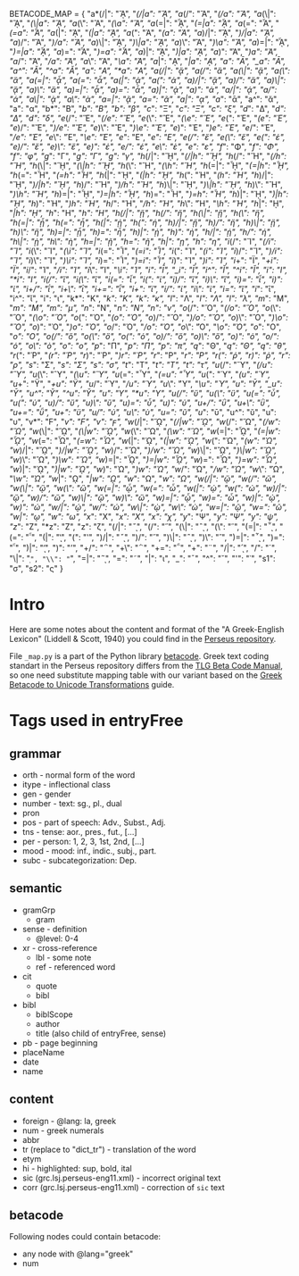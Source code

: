 BETACODE_MAP = {
  "a*(/|": "ᾍ",
  "*(/|a": "ᾍ",
  "a*(/": "Ἅ",
  "*(/a": "Ἅ",
  "a*(\\|": "ᾋ",
  "*(\\|a": "ᾋ",
  "a*(\\": "Ἃ",
  "*(\\a": "Ἃ",
  "a*(=|": "ᾏ",
  "*(=|a": "ᾏ",
  "a*(=": "Ἇ",
  "*(=a": "Ἇ",
  "a*(|": "ᾉ",
  "*(|a": "ᾉ",
  "a*(": "Ἁ",
  "*(a": "Ἁ",
  "a*)/|": "ᾌ",
  "*)/|a": "ᾌ",
  "a*)/": "Ἄ",
  "*)/a": "Ἄ",
  "a*)\\|": "ᾊ",
  "*)\\|a": "ᾊ",
  "a*)\\": "Ἂ",
  "*)\\a": "Ἂ",
  "a*)=|": "ᾎ",
  "*)=|a": "ᾎ",
  "a*)=": "Ἆ",
  "*)=a": "Ἆ",
  "a*)|": "ᾈ",
  "*)|a": "ᾈ",
  "a*)": "Ἀ",
  "*)a": "Ἀ",
  "a*/": "Ά",
  "*/a": "Ά",
  "a*\\": "Ὰ",
  "*\\a": "Ὰ",
  "a*|": "ᾼ",
  "*|a": "ᾼ",
  "a*_": "Ᾱ",
  "*_a": "Ᾱ",
  "a*^": "Ᾰ",
  "*^a": "Ᾰ",
  "a*": "Α",
  "*a": "Α",
  "a(/|": "ᾅ",
  "a(/": "ἅ",
  "a(\\|": "ᾃ",
  "a(\\": "ἃ",
  "a(=|": "ᾇ",
  "a(=": "ἇ",
  "a(|": "ᾁ",
  "a(": "ἁ",
  "a)/|": "ᾄ",
  "a)/": "ἄ",
  "a)\\|": "ᾂ",
  "a)\\": "ἂ",
  "a)=|": "ᾆ",
  "a)=": "ἆ",
  "a)|": "ᾀ",
  "a)": "ἀ",
  "a/|": "ᾴ",
  "a/": "ά",
  "a\\|": "ᾲ",
  "a\\": "ὰ",
  "a=|": "ᾷ",
  "a=": "ᾶ",
  "a|": "ᾳ",
  "a_": "ᾱ",
  "a^": "ᾰ",
  "a": "α",
  "b*": "Β",
  "*b": "Β",
  "b": "β",
  "c*": "Ξ",
  "*c": "Ξ",
  "c": "ξ",
  "d*": "Δ",
  "*d": "Δ",
  "d": "δ",
  "e*(/": "Ἕ",
  "*(/e": "Ἕ",
  "e*(\\": "Ἓ",
  "*(\\e": "Ἓ",
  "e*(": "Ἑ",
  "*(e": "Ἑ",
  "e*)/": "Ἔ",
  "*)/e": "Ἔ",
  "e*)\\": "Ἒ",
  "*)\\e": "Ἒ",
  "e*)": "Ἐ",
  "*)e": "Ἐ",
  "e*/": "Έ",
  "*/e": "Έ",
  "e*\\": "Ὲ",
  "*\\e": "Ὲ",
  "e*": "Ε",
  "*e": "Ε",
  "e(/": "ἕ",
  "e(\\": "ἓ",
  "e(": "ἑ",
  "e)/": "ἔ",
  "e)\\": "ἒ",
  "e)": "ἐ",
  "e/": "έ",
  "e\\": "ὲ",
  "e": "ε",
  "f*": "Φ",
  "*f": "Φ",
  "f": "φ",
  "g*": "Γ",
  "*g": "Γ",
  "g": "γ",
  "h*(/|": "ᾝ",
  "*(/|h": "ᾝ",
  "h*(/": "Ἥ",
  "*(/h": "Ἥ",
  "h*(\\|": "ᾛ",
  "*(\\|h": "ᾛ",
  "h*(\\": "Ἣ",
  "*(\\h": "Ἣ",
  "h*(=|": "ᾟ",
  "*(=|h": "ᾟ",
  "h*(=": "Ἧ",
  "*(=h": "Ἧ",
  "h*(|": "ᾙ",
  "*(|h": "ᾙ",
  "h*(": "Ἡ",
  "*(h": "Ἡ",
  "h*)/|": "ᾜ",
  "*)/|h": "ᾜ",
  "h*)/": "Ἤ",
  "*)/h": "Ἤ",
  "h*)\\|": "ᾚ",
  "*)\\|h": "ᾚ",
  "h*)\\": "Ἢ",
  "*)\\h": "Ἢ",
  "h*)=|": "ᾞ",
  "*)=|h": "ᾞ",
  "h*)=": "Ἦ",
  "*)=h": "Ἦ",
  "h*)|": "ᾘ",
  "*)|h": "ᾘ",
  "h*)": "Ἠ",
  "*)h": "Ἠ",
  "h*/": "Ή",
  "*/h": "Ή",
  "h*\\": "Ὴ",
  "*\\h": "Ὴ",
  "h*|": "ῌ",
  "*|h": "ῌ",
  "h*": "Η",
  "*h": "Η",
  "h(/|": "ᾕ",
  "h(/": "ἥ",
  "h(\\|": "ᾓ",
  "h(\\": "ἣ",
  "h(=|": "ᾗ",
  "h(=": "ἧ",
  "h(|": "ᾑ",
  "h(": "ἡ",
  "h)/|": "ᾔ",
  "h)/": "ἤ",
  "h)\\|": "ᾒ",
  "h)\\": "ἢ",
  "h)=|": "ᾖ",
  "h)=": "ἦ",
  "h)|": "ᾐ",
  "h)": "ἠ",
  "h/|": "ῄ",
  "h/": "ή",
  "h\\|": "ῂ",
  "h\\": "ὴ",
  "h=|": "ῇ",
  "h=": "ῆ",
  "h|": "ῃ",
  "h": "η",
  "i*(/": "Ἵ",
  "*(/i": "Ἵ",
  "i*(\\": "Ἳ",
  "*(\\i": "Ἳ",
  "i*(=": "Ἷ",
  "*(=i": "Ἷ",
  "i*(": "Ἱ",
  "*(i": "Ἱ",
  "i*)/": "Ἴ",
  "*)/i": "Ἴ",
  "i*)\\": "Ἲ",
  "*)\\i": "Ἲ",
  "i*)=": "Ἶ",
  "*)=i": "Ἶ",
  "i*)": "Ἰ",
  "*)i": "Ἰ",
  "i*+": "Ϊ",
  "*+i": "Ϊ",
  "i*/": "Ί",
  "*/i": "Ί",
  "i*\\": "Ὶ",
  "*\\i": "Ὶ",
  "i*_": "Ῑ",
  "*_i": "Ῑ",
  "i*^": "Ῐ",
  "*^i": "Ῐ",
  "i*": "Ι",
  "*i": "Ι",
  "i(/": "ἵ",
  "i(\\": "ἳ",
  "i(=": "ἷ",
  "i(": "ἱ",
  "i)/": "ἴ",
  "i)\\": "ἲ",
  "i)=": "ἶ",
  "i)": "ἰ",
  "i+/": "ΐ",
  "i+\\": "ῒ",
  "i+=": "ῗ",
  "i+": "ϊ",
  "i/": "ί",
  "i\\": "ὶ",
  "i=": "ῖ",
  "i_": "ῑ",
  "i^": "ῐ",
  "i": "ι",
  "k*": "Κ",
  "*k": "Κ",
  "k": "κ",
  "l*": "Λ",
  "*l": "Λ",
  "l": "λ",
  "m*": "Μ",
  "*m": "Μ",
  "m": "μ",
  "n*": "Ν",
  "*n": "Ν",
  "n": "ν",
  "o*(/": "Ὅ",
  "*(/o": "Ὅ",
  "o*(\\": "Ὃ",
  "*(\\o": "Ὃ",
  "o*(": "Ὁ",
  "*(o": "Ὁ",
  "o*)/": "Ὄ",
  "*)/o": "Ὄ",
  "o*)\\": "Ὂ",
  "*)\\o": "Ὂ",
  "o*)": "Ὀ",
  "*)o": "Ὀ",
  "o*/": "Ό",
  "*/o": "Ό",
  "o*\\": "Ὸ",
  "*\\o": "Ὸ",
  "o*": "Ο",
  "*o": "Ο",
  "o(/": "ὅ",
  "o(\\": "ὃ",
  "o(": "ὁ",
  "o)/": "ὄ",
  "o)\\": "ὂ",
  "o)": "ὀ",
  "o/": "ό",
  "o\\": "ὸ",
  "o": "ο",
  "p*": "Π",
  "*p": "Π",
  "p": "π",
  "q*": "Θ",
  "*q": "Θ",
  "q": "θ",
  "r*(": "Ῥ",
  "*(r": "Ῥ",
  "r*)": "᾿Ρ",
  "*)r": "᾿Ρ",
  "r*": "Ρ",
  "*r": "Ρ",
  "r(": "ῥ",
  "r)": "ῤ",
  "r": "ρ",
  "s*": "Σ",
  "*s": "Σ",
  "s": "σ",
  "t*": "Τ",
  "*t": "Τ",
  "t": "τ",
  "u*(/": "Ὕ",
  "*(/u": "Ὕ",
  "u*(\\": "Ὓ",
  "*(\\u": "Ὓ",
  "u*(=": "Ὗ",
  "*(=u": "Ὗ",
  "u*(": "Ὑ",
  "*(u": "Ὑ",
  "u*+": "Ϋ",
  "*+u": "Ϋ",
  "u*/": "Ύ",
  "*/u": "Ύ",
  "u*\\": "Ὺ",
  "*\\u": "Ὺ",
  "u*_": "Ῡ",
  "*_u": "Ῡ",
  "u*^": "Ῠ",
  "*^u": "Ῠ",
  "u*": "Υ",
  "*u": "Υ",
  "u(/": "ὕ",
  "u(\\": "ὓ",
  "u(=": "ὗ",
  "u(": "ὑ",
  "u)/": "ὔ",
  "u)\\": "ὒ",
  "u)=": "ὖ",
  "u)": "ὐ",
  "u+/": "ΰ",
  "u+\\": "ῢ",
  "u+=": "ῧ",
  "u+": "ϋ",
  "u/": "ύ",
  "u\\": "ὺ",
  "u=": "ῦ",
  "u_": "ῡ",
  "u^": "ῠ",
  "u": "υ",
  "v*": "Ϝ",
  "*v": "Ϝ",
  "v": "ϝ",
  "w*(/|": "ᾭ",
  "*(/|w": "ᾭ",
  "w*(/": "Ὥ",
  "*(/w": "Ὥ",
  "w*(\\|": "ᾫ",
  "*(\\|w": "ᾫ",
  "w*(\\": "Ὣ",
  "*(\\w": "Ὣ",
  "w*(=|": "ᾯ",
  "*(=|w": "ᾯ",
  "w*(=": "Ὧ",
  "*(=w": "Ὧ",
  "w*(|": "ᾩ",
  "*(|w": "ᾩ",
  "w*(": "Ὡ",
  "*(w": "Ὡ",
  "w*)/|": "ᾬ",
  "*)/|w": "ᾬ",
  "w*)/": "Ὤ",
  "*)/w": "Ὤ",
  "w*)\\|": "ᾪ",
  "*)\\|w": "ᾪ",
  "w*)\\": "Ὢ",
  "*)\\w": "Ὢ",
  "w*)=|": "ᾮ",
  "*)=|w": "ᾮ",
  "w*)=": "Ὦ",
  "*)=w": "Ὦ",
  "w*)|": "ᾨ",
  "*)|w": "ᾨ",
  "w*)": "Ὠ",
  "*)w": "Ὠ",
  "w*/": "Ώ",
  "*/w": "Ώ",
  "w*\\": "Ὼ",
  "*\\w": "Ὼ",
  "w*|": "ῼ",
  "*|w": "ῼ",
  "w*": "Ω",
  "*w": "Ω",
  "w(/|": "ᾥ",
  "w(/": "ὥ",
  "w(\\|": "ᾣ",
  "w(\\": "ὣ",
  "w(=|": "ᾧ",
  "w(=": "ὧ",
  "w(|": "ᾡ",
  "w(": "ὡ",
  "w)/|": "ᾤ",
  "w)/": "ὤ",
  "w)\\|": "ᾢ",
  "w)\\": "ὢ",
  "w)=|": "ᾦ",
  "w)=": "ὦ",
  "w)|": "ᾠ",
  "w)": "ὠ",
  "w/|": "ῴ",
  "w/": "ώ",
  "w\\|": "ῲ",
  "w\\": "ὼ",
  "w=|": "ῷ",
  "w=": "ῶ",
  "w|": "ῳ",
  "w": "ω",
  "x*": "Χ",
  "*x": "Χ",
  "x": "χ",
  "y*": "Ψ",
  "*y": "Ψ",
  "y": "ψ",
  "z*": "Ζ",
  "*z": "Ζ",
  "z": "ζ",
  "(/|": "῞ͅ",
  "(/": "῞",
  "(\\|": "῝ͅ",
  "(\\": "῝",
  "(=|": "῟ͅ",
  "(=": "῟",
  "(|": "ʽͅ",
  "(": "ʽ",
  ")/|": "῎ͅ",
  ")/": "῎",
  ")\\|": "῍ͅ",
  ")\\": "῍",
  ")=|": "῏ͅ",
  ")=": "῏",
  ")|": "ʼͅ",
  ")": "ʼ",
  "+/": "΅",
  "+\\": "῭",
  "+=": "῁",
  "+": "¨",
  "/|": "´ͅ",
  "/": "´",
  "\\|": "`ͅ",
  "\\": "`",
  "=|": "῀ͅ",
  "=": "῀",
  "|": "ι",
  "_": "¯",
  "^": "˘",
  "'": "᾽",
  "s1": "σ",
  "s2": "ς"
}

# Intro

Here are some notes about the content and format of the "A Greek-English Lexicon" (Liddell & Scott, 1940) you could find in the [Perseus repository][1].

File `_map.py` is a part of the Python library [betacode][2]. Greek text coding standart in the 
Perseus repository differs from the [TLG Beta Code Manual][3], so one need substitute mapping 
table with our variant based on the [Greek Betacode to Unicode Transformations][4] guide.

[1]: https://github.com/PerseusDL/lexica/tree/master/CTS_XML_TEI/perseus/pdllex/grc/lsj
[2]: https://github.com/matgrioni/betacode
[3]: http://www.tlg.uci.edu/encoding/BCM.pdf
[4]: https://github.com/PerseusDL/tei-conversion-tools/wiki/Greek-Betacode-to-Unicode-Transformations


# Tags used in entryFree

## grammar

* orth - normal form of the word
* itype - inflectional class
* gen - gender
* number - text: sg., pl., dual
* pron
* pos - part of speech: Adv., Subst., Adj.
* tns - tense: aor., pres., fut., [...]
* per - person: 1, 2, 3, 1st, 2nd, [...]
* mood - mood: inf., indic., subj., part.
* subc - subcategorization: Dep.

## semantic

* gramGrp
  - gram
* sense - definition
  - @level: 0-4
* xr - cross-reference
  - lbl - some note
  - ref - referenced word
* cit
  - quote
  - bibl
* bibl
  - biblScope
  - author
  - title (also child of entryFree, sense)
* pb - page beginning
* placeName
* date
* name

## content

* foreign - @lang: la, greek
* num - greek numerals
* abbr
* tr (replace to "dict_tr") - translation of the word
* etym
* hi - highlighted: sup, bold, ital
* sic (grc.lsj.perseus-eng11.xml) - incorrect original text
* corr (grc.lsj.perseus-eng11.xml) - correction of `sic` text

## betacode

Following nodes could contain betacode:

* any node with @lang="greek"
* num
